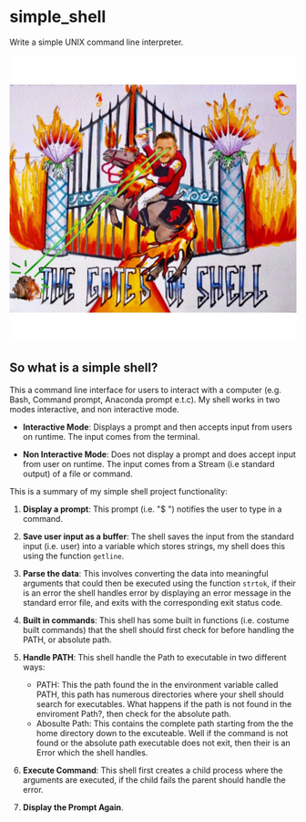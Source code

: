 # simple_shell
Write a simple UNIX command line interpreter.

![ALX_IMAGE](/images/shell.jpeg)
## So what is a simple shell?
This a command line interface for users to interact with a computer (e.g. Bash, Command prompt, Anaconda prompt e.t.c). My shell works in two modes interactive, and non interactive mode.

- **Interactive Mode**: Displays a prompt and then accepts input from users on runtime. The input comes from the terminal.

- **Non Interactive Mode**: Does not display a prompt and does accept input from user on runtime. The input comes from a Stream (i.e standard output) of a file or command.

This is a summary of my simple shell project functionality:

1. **Display a prompt**: This prompt (i.e. "$ ") notifies the user to type in a command.

2. **Save user input as a buffer**: The shell saves the input from the standard input (i.e. user) into a variable which stores strings, my shell does this using the function `getline`.

3. **Parse the data**: This involves converting the data into meaningful arguments that could then be executed using the function `strtok`, if their is an error the shell handles error by displaying an error message in the standard error file, and exits with the corresponding exit status code.

4. **Built in commands**: This shell has some built in functions (i.e. costume built commands) that the shell should first check for before handling the PATH, or absolute path.

5. **Handle PATH**: This shell handle the Path to executable in two different ways:
   - PATH: This the path found the in the environment variable called PATH, this path has numerous directories where your shell should search for executables. What happens if the path is not found in the enviroment Path?, then check for the absolute path.
   - Abosulte Path: This contains the complete path starting from the the home directory down to the excuteable.
Well if the command is not found or the absolute path executable does not exit, then their is an Error which the shell handles.

6. **Execute Command**: This shell first creates a child process where the arguments are executed, if the child fails the parent should handle the error.
7. **Display the Prompt Again**.

